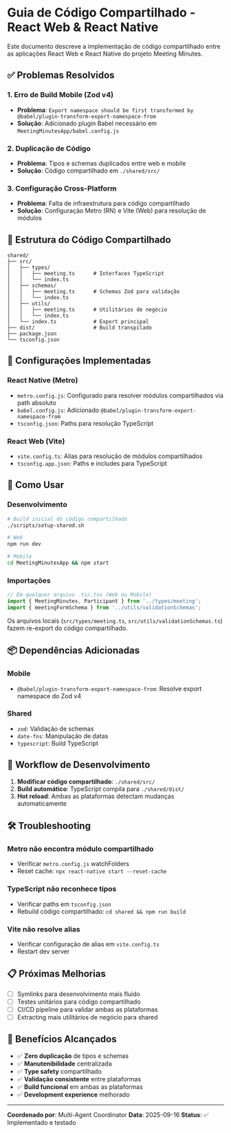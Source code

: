 # Guia de Código Compartilhado - React Web & React Native

Este documento descreve a implementação de código compartilhado entre as aplicações React Web e React Native do projeto Meeting Minutes.

## ✅ Problemas Resolvidos

### 1. Erro de Build Mobile (Zod v4)
- **Problema**: `Export namespace should be first transformed by @babel/plugin-transform-export-namespace-from`
- **Solução**: Adicionado plugin Babel necessário em `MeetingMinutesApp/babel.config.js`

### 2. Duplicação de Código
- **Problema**: Tipos e schemas duplicados entre web e mobile
- **Solução**: Código compartilhado em `./shared/src/`

### 3. Configuração Cross-Platform
- **Problema**: Falta de infraestrutura para código compartilhado
- **Solução**: Configuração Metro (RN) e Vite (Web) para resolução de módulos

## 📁 Estrutura do Código Compartilhado

```
shared/
├── src/
│   ├── types/
│   │   ├── meeting.ts      # Interfaces TypeScript
│   │   └── index.ts
│   ├── schemas/
│   │   ├── meeting.ts      # Schemas Zod para validação
│   │   └── index.ts
│   ├── utils/
│   │   ├── meeting.ts      # Utilitários de negócio
│   │   └── index.ts
│   └── index.ts            # Export principal
├── dist/                   # Build transpilado
├── package.json
└── tsconfig.json
```

## 🔧 Configurações Implementadas

### React Native (Metro)
- `metro.config.js`: Configurado para resolver módulos compartilhados via path absoluto
- `babel.config.js`: Adicionado `@babel/plugin-transform-export-namespace-from`
- `tsconfig.json`: Paths para resolução TypeScript

### React Web (Vite)
- `vite.config.ts`: Alias para resolução de módulos compartilhados
- `tsconfig.app.json`: Paths e includes para TypeScript

## 🚀 Como Usar

### Desenvolvimento
```bash
# Build inicial do código compartilhado
./scripts/setup-shared.sh

# Web
npm run dev

# Mobile
cd MeetingMinutesApp && npm start
```

### Importações
```typescript
// Em qualquer arquivo .ts/.tsx (Web ou Mobile)
import { MeetingMinutes, Participant } from '../types/meeting';
import { meetingFormSchema } from '../utils/validationSchemas';
```

Os arquivos locais (`src/types/meeting.ts`, `src/utils/validationSchemas.ts`) fazem re-export do código compartilhado.

## 📦 Dependências Adicionadas

### Mobile
- `@babel/plugin-transform-export-namespace-from`: Resolve export namespace do Zod v4

### Shared
- `zod`: Validação de schemas
- `date-fns`: Manipulação de datas
- `typescript`: Build TypeScript

## 🔄 Workflow de Desenvolvimento

1. **Modificar código compartilhado**: `./shared/src/`
2. **Build automático**: TypeScript compila para `./shared/dist/`
3. **Hot reload**: Ambas as plataformas detectam mudanças automaticamente

## 🛠️ Troubleshooting

### Metro não encontra módulo compartilhado
- Verificar `metro.config.js` watchFolders
- Reset cache: `npx react-native start --reset-cache`

### TypeScript não reconhece tipos
- Verificar paths em `tsconfig.json`
- Rebuild código compartilhado: `cd shared && npm run build`

### Vite não resolve alias
- Verificar configuração de alias em `vite.config.ts`
- Restart dev server

## 📋 Próximas Melhorias

- [ ] Symlinks para desenvolvimento mais fluido
- [ ] Testes unitários para código compartilhado
- [ ] CI/CD pipeline para validar ambas as plataformas
- [ ] Extracting mais utilitários de negócio para shared

## 🎯 Benefícios Alcançados

- ✅ **Zero duplicação** de tipos e schemas
- ✅ **Manutenibilidade** centralizada
- ✅ **Type safety** compartilhado
- ✅ **Validação consistente** entre plataformas
- ✅ **Build funcional** em ambas as plataformas
- ✅ **Development experience** melhorado

---

**Coordenado por**: Multi-Agent Coordinator
**Data**: 2025-09-16
**Status**: ✅ Implementado e testado
